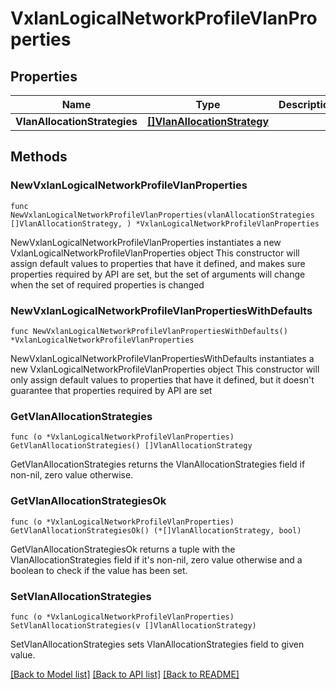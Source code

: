 # VxlanLogicalNetworkProfileVlanProperties

## Properties

Name | Type | Description | Notes
------------ | ------------- | ------------- | -------------
**VlanAllocationStrategies** | [**[]VlanAllocationStrategy**](VlanAllocationStrategy.md) |  | 

## Methods

### NewVxlanLogicalNetworkProfileVlanProperties

`func NewVxlanLogicalNetworkProfileVlanProperties(vlanAllocationStrategies []VlanAllocationStrategy, ) *VxlanLogicalNetworkProfileVlanProperties`

NewVxlanLogicalNetworkProfileVlanProperties instantiates a new VxlanLogicalNetworkProfileVlanProperties object
This constructor will assign default values to properties that have it defined,
and makes sure properties required by API are set, but the set of arguments
will change when the set of required properties is changed

### NewVxlanLogicalNetworkProfileVlanPropertiesWithDefaults

`func NewVxlanLogicalNetworkProfileVlanPropertiesWithDefaults() *VxlanLogicalNetworkProfileVlanProperties`

NewVxlanLogicalNetworkProfileVlanPropertiesWithDefaults instantiates a new VxlanLogicalNetworkProfileVlanProperties object
This constructor will only assign default values to properties that have it defined,
but it doesn't guarantee that properties required by API are set

### GetVlanAllocationStrategies

`func (o *VxlanLogicalNetworkProfileVlanProperties) GetVlanAllocationStrategies() []VlanAllocationStrategy`

GetVlanAllocationStrategies returns the VlanAllocationStrategies field if non-nil, zero value otherwise.

### GetVlanAllocationStrategiesOk

`func (o *VxlanLogicalNetworkProfileVlanProperties) GetVlanAllocationStrategiesOk() (*[]VlanAllocationStrategy, bool)`

GetVlanAllocationStrategiesOk returns a tuple with the VlanAllocationStrategies field if it's non-nil, zero value otherwise
and a boolean to check if the value has been set.

### SetVlanAllocationStrategies

`func (o *VxlanLogicalNetworkProfileVlanProperties) SetVlanAllocationStrategies(v []VlanAllocationStrategy)`

SetVlanAllocationStrategies sets VlanAllocationStrategies field to given value.



[[Back to Model list]](../README.md#documentation-for-models) [[Back to API list]](../README.md#documentation-for-api-endpoints) [[Back to README]](../README.md)


